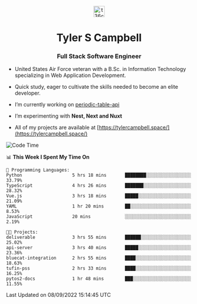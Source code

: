 <p align="center">
<a href="https://www.linkedin.com/in/t36campbell" target="blank"><img align="center" src="https://ik.imagekit.io/t36campbell/Portfolio/linkedin.png.original_m8bbGgPh6.png" alt="t36campbell" height="30" width="30" /></a>
</p>
<h1 align="center">Tyler S Campbell</h1>
<h3 align="center">Full Stack Software Engineer</h3>

* United States Air Force veteran with a B.Sc. in Information Technology specializing in Web Application Development. 

* Quick study, eager to cultivate the skills needed to become an elite developer.

* I’m currently working on [periodic-table-api](https://github.com/t36campbell/periodic-table-api)

* I’m experimenting with **Nest, Next and Nuxt**

* All of my projects are available at [https://tylercampbell.space/](https://tylercampbell.space/)

<!--START_SECTION:waka-->
![Code Time](http://img.shields.io/badge/Code%20Time-1%2C785%20hrs%2030%20mins-blue)

📊 **This Week I Spent My Time On** 

```text
💬 Programming Languages: 
Python                   5 hrs 18 mins       ████████░░░░░░░░░░░░░░░░░   33.79% 
TypeScript               4 hrs 26 mins       ███████░░░░░░░░░░░░░░░░░░   28.32% 
Vue.js                   3 hrs 18 mins       █████░░░░░░░░░░░░░░░░░░░░   21.09% 
YAML                     1 hr 20 mins        ██░░░░░░░░░░░░░░░░░░░░░░░   8.53% 
JavaScript               20 mins             ░░░░░░░░░░░░░░░░░░░░░░░░░   2.19%

🐱‍💻 Projects: 
deliverable              3 hrs 55 mins       ██████░░░░░░░░░░░░░░░░░░░   25.02% 
api-server               3 hrs 40 mins       █████░░░░░░░░░░░░░░░░░░░░   23.36% 
bluecat-integration      2 hrs 55 mins       ████░░░░░░░░░░░░░░░░░░░░░   18.63% 
tufin-pss                2 hrs 33 mins       ████░░░░░░░░░░░░░░░░░░░░░   16.25% 
pytos2-docs              1 hr 48 mins        ███░░░░░░░░░░░░░░░░░░░░░░   11.55%

```


 Last Updated on 08/09/2022 15:14:45 UTC
<!--END_SECTION:waka-->
